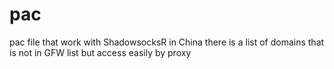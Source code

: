 # pac
pac file that work with ShadowsocksR in China
there is a list of domains that is not in GFW list but access easily by proxy 
